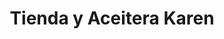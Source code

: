 ---
title: "Tienda y Aceitera Karen"
url: /quetzaltenango/tienda-y-aceitera-karen/
shop: Autoteile
---